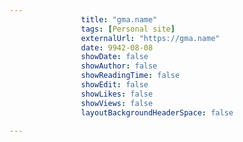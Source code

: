 ---
                title: "gma.name"
                tags: [Personal site]
                externalUrl: "https://gma.name"
                date: 9942-08-08
                showDate: false
                showAuthor: false
                showReadingTime: false
                showEdit: false
                showLikes: false
                showViews: false
                layoutBackgroundHeaderSpace: false
                ---
